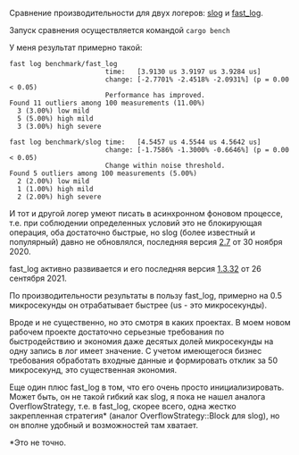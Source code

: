 Сравнение производительности для двух логеров: [slog](https://github.com/slog-rs/slog) и
[fast_log](https://github.com/rbatis/fast_log).

Запуск сравнения осуществляется командой `cargo bench`

У меня результат примерно такой:
```
fast log benchmark/fast_log                                                                             
                        time:   [3.9130 us 3.9197 us 3.9284 us]
                        change: [-2.7701% -2.4518% -2.0931%] (p = 0.00 < 0.05)
                        Performance has improved.
Found 11 outliers among 100 measurements (11.00%)
  3 (3.00%) low mild
  5 (5.00%) high mild
  3 (3.00%) high severe
  
fast log benchmark/slog time:   [4.5457 us 4.5544 us 4.5642 us]                                     
                        change: [-1.7586% -1.3000% -0.6646%] (p = 0.00 < 0.05)
                        Change within noise threshold.
Found 5 outliers among 100 measurements (5.00%)
  2 (2.00%) low mild
  1 (1.00%) high mild
  2 (2.00%) high severe

```

И тот и другой логер умеют писать в асинхронном фоновом процессе, т.е. при соблюдении определенных условий это 
не блокирующая операция, оба достаточно быстрые, но slog (более известный и популярный) давно не обновлялся, 
последняя версия [2.7](https://crates.io/crates/slog) от 30 ноября 2020.

fast_log активно развивается и его последняя версия [1.3.32](https://crates.io/crates/fast_log) от 26 сентября 2021.

По производительности результаты в пользу fast_log, примерно на 0.5 микросекунды он отрабатывает быстрее 
(us - это микросекунды). 

Вроде и не существенно, но это смотря в каких проектах. В моем новом рабочем проекте достаточно серьезные требования по 
быстродействию и экономия даже десятых долей микросекунды на одну запись в лог имеет значение. С учетом имеющегося 
бизнес требования обработать входные данные и формировать отклик за 50 микросекунд, это существенная экономия.

Еще один плюс fast_log в том, что его очень просто инициализировать. Может быть, он не такой гибкий как slog, 
я пока не нашел аналога OverflowStrategy, т.е. в fast_log, скорее всего, одна жестко закрепленная стратегия* 
(аналог OverflowStrategy::Block для slog), но он вполне удобный и возможностей там хватает.

*Это не точно.
